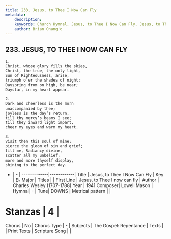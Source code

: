 ```yaml
---
title: 233. Jesus, to Thee I Now Can Fly
metadata:
    description: 
    keywords: Church Hymnal, Jesus, to Thee I Now Can Fly, Jesus, to Thee I now can fly, 
    author: Brian Onang'o
---
```



## 233. JESUS, TO THEE I NOW CAN FLY

```txt
1.
Christ, whose glory fills the skies,
Christ, the true, the only light,
Sun of Righteousness, arise,
triumph o’er the shades of night;
Dayspring from on high, be near;
Daystar, in my heart appear.

2.
Dark and cheerless is the morn
unaccompanied by thee;
joyless is the day’s return,
till thy mercy’s beams I see;
till they inward light impart,
cheer my eyes and warm my heart.

3.
Visit then this soul of mine;
pierce the gloom of sin and grief;
fill me, Radiancy divine,
scatter all my unbelief;
more and more thyself display,
shining to the perfect day.
```

- |   -  |
-------------|------------|
Title | Jesus, to Thee I Now Can Fly |
Key | E♭ Major |
Titles |  |
First Line | Jesus, to Thee I now can fly |
Author | Charles Wesley (1707-1788)
Year | 1941
Composer| Lowell Mason |
Hymnal|  - |
Tune| DOWNS |
Metrical pattern | |
# Stanzas | 4 |
Chorus | No |
Chorus Type | - |
Subjects | The Gospel: Repentance |
Texts |  |
Print Texts | 
Scripture Song |  |
  
